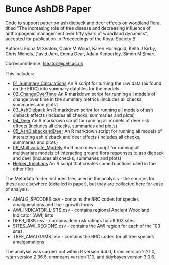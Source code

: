 # Bunce AshDB Paper
Code to support paper on ash dieback and deer effects on woodland flora, titled "The increasing role of tree disease and decreasing influence of anthropogenic management over fifty years of woodland dynamics", accepted for publication in Proceedings of the Royal Society B

Authors: Fiona M Seaton, Claire M Wood, Karen Hornigold, Keith J Kirby, Chris Nichols, David Jam, Emma Dear, Adam Kimberley, Simon M Smart

Correspondence: fseaton@ceh.ac.uk

This includes:

* [01_Summary_Calculations](01_Summary_Calculations.R) An R script for turning the raw data (as found on the EIDC) into summary datafiles for the models
* [02_ChangeOverTime](02_ChangeOverTime.Rmd) An R markdown script for running all models of change over time in the summary metrics (includes all checks, summaries and plots)
* [03_AshDieback](03_AshDieback.Rmd) An R markdown script for running all models of ash dieback effects (includes all checks, summaries and plots)
* [04_Deer](04_Deer.Rmd) An R markdown script for running all models of deer risk effects (includes all checks, summaries and plots)
* [05_AshDiebackandDeer](05_AshDiebackandDeer.Rmd) An R markdown script for running all models of interacting ash dieback and deer effects (includes all checks, summaries and plots)
* [06_Multivariate_Models](06_Multivariate_Models.Rmd) An R markdown script for running all multivariate models of interacting ground flora responses to ash dieback and deer (includes all checks, summaries and plots)
* [Helper_functions](Helper_functions.R) An R script that creates some functions used in the other files


The Metadata folder includes files used in the analysis - the sources for these are elsewhere (detailed in paper), but they are collected here for ease of analysis.

* AMALG_SPCODES.csv - contains the BRC codes for species amalgamations and their growth forms
* AWI_INDICATOR_LISTS.csv - contains regional Ancient Woodland Indicator (AWI) lists
* DEER_RISK.csv - contains deer risk ratings for all 103 sites
* SITES_AWI_REGIONS.csv - contains the AWI region for each of the 103 sites
* TREE_AMALGAMS.csv - contains the BRC codes for all tree species amalgamations

 
The analysis was carried out within R version 4.4.0, brms version 2.21.0, rstan version 2.36.6, emmeans version 1.10, and tidybayes version 3.0.6.
